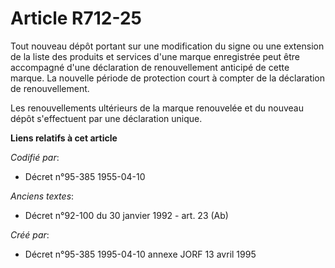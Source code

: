 # Article R712-25

Tout nouveau dépôt portant sur une modification du signe ou une extension de la liste des produits et services d'une marque
enregistrée peut être accompagné d'une déclaration de renouvellement anticipé de cette marque. La nouvelle période de
protection court à compter de la déclaration de renouvellement.

Les renouvellements ultérieurs de la marque renouvelée et du nouveau dépôt s'effectuent par une déclaration unique.

**Liens relatifs à cet article**

_Codifié par_:

  - Décret n°95-385 1955-04-10

_Anciens textes_:

  - Décret n°92-100 du 30 janvier 1992 - art. 23 (Ab)

_Créé par_:

  - Décret n°95-385 1995-04-10 annexe JORF 13 avril 1995
